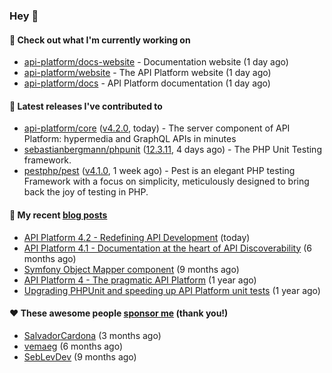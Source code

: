 ### Hey 👋

#### 👷 Check out what I'm currently working on

- [api-platform/docs-website](https://github.com/api-platform/docs-website) - Documentation website (1 day ago)
- [api-platform/website](https://github.com/api-platform/website) - The API Platform website (1 day ago)
- [api-platform/docs](https://github.com/api-platform/docs) - API Platform documentation (1 day ago)

#### 🔭 Latest releases I've contributed to

- [api-platform/core](https://github.com/api-platform/core) ([v4.2.0](https://github.com/api-platform/core/releases/tag/v4.2.0), today) - The server component of API Platform: hypermedia and GraphQL APIs in minutes
- [sebastianbergmann/phpunit](https://github.com/sebastianbergmann/phpunit) ([12.3.11](https://github.com/sebastianbergmann/phpunit/releases/tag/12.3.11), 4 days ago) - The PHP Unit Testing framework.
- [pestphp/pest](https://github.com/pestphp/pest) ([v4.1.0](https://github.com/pestphp/pest/releases/tag/v4.1.0), 1 week ago) - Pest is an elegant PHP testing Framework with a focus on simplicity, meticulously designed to bring back the joy of testing in PHP.

#### 📜 My recent [blog posts](https://soyuka.me)

- [API Platform 4.2 - Redefining API Development](https://soyuka.me/api-platform-4-2-redefining-api-development/) (today)
- [API Platform 4.1 - Documentation at the heart of API Discoverability](https://soyuka.me/api-platform-4-1-documentation-heart-api-discoverability/) (6 months ago)
- [Symfony Object Mapper component](https://soyuka.me/symfony-object-mapper-component/) (9 months ago)
- [API Platform 4 - The pragmatic API Platform](https://soyuka.me/api-platform-4-the-pragmatic-api-platform/) (1 year ago)
- [Upgrading PHPUnit and speeding up API Platform unit tests](https://soyuka.me/upgrading-phpunit-and-speeding-up-api-platform-unit-tests/) (1 year ago)

#### ❤️ These awesome people [sponsor me](https://github.com/sponsors/soyuka) (thank you!)

- [SalvadorCardona](https://github.com/SalvadorCardona) (3 months ago)
- [vemaeg](https://github.com/vemaeg) (6 months ago)
- [SebLevDev](https://github.com/SebLevDev) (9 months ago)
